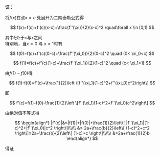 **证：**

将$f(x)$在点$x=c$ 处展开为二阶泰勒公式得

$$
f(x)=f(c)+f'(c)(x-c)+\frac{f''(\xi)}{2}(x-c)^2 \quad\forall x \in [0,1]
$$

其中$\xi$介于$c$与$x$之间.  
特别地，当$x=0$ 与 $x=1$时有

$$
f(0)=f(c)+f'(c)(0-c)+\frac{f''(\xi_0)}{2}(0-c)^2 \quad (0< \xi_0<c)
$$

$$
f(1)=f(c)+f'(c)(1-c)+\frac{f''(\xi_1)}{2}(1-c)^2 \quad (c< \xi_1<1)
$$

由$f(1)-f(0)$得

$$
f(1)-f(0)=f'(c)+\frac{1}{2}\left \[f''(\xi_1)(1-c)^2+f''(\xi_0)c^2\right\]
$$

即

$$
f'(c)=f(1)-f(0)-\frac{1}{2}\left \[f''(\xi_1)(1-c)^2+f''(\xi_0)c^2\right\]
$$

由绝对值不等式得

$$
\begin{align*}
|f'(c)|&≤|f(1)|+|f(0)|+\frac{1}{2}\left\[ |f''(\xi_1)|(1-c)^2+|f''(\xi_0)|c^2 \right\]\\\\\\
&≤  2a+\frac{b}{2}\left\[ (1-c)^2+c^2 \right\]≤2a+\frac{b}{2}\left\[ (1-c)+c \right\]\\\\\\
&=2a+\frac{1}{2}b
\end{align*}
$$

得证
